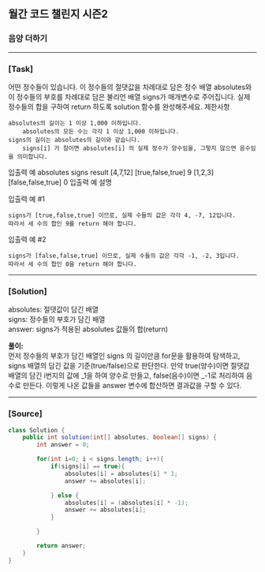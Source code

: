 ## 월간 코드 챌린지 시즌2

### 음양 더하기

---

### **[Task]**

어떤 정수들이 있습니다. 이 정수들의 절댓값을 차례대로 담은 정수 배열 absolutes와 이 정수들의 부호를 차례대로 담은 불리언 배열 signs가 매개변수로 주어집니다. 실제 정수들의 합을 구하여 return 하도록 solution 함수를 완성해주세요.
제한사항

    absolutes의 길이는 1 이상 1,000 이하입니다.
        absolutes의 모든 수는 각각 1 이상 1,000 이하입니다.
    signs의 길이는 absolutes의 길이와 같습니다.
        signs[i] 가 참이면 absolutes[i] 의 실제 정수가 양수임을, 그렇지 않으면 음수임을 의미합니다.

입출력 예
absolutes signs result
[4,7,12] [true,false,true] 9
[1,2,3] [false,false,true] 0
입출력 예 설명

입출력 예 #1

    signs가 [true,false,true] 이므로, 실제 수들의 값은 각각 4, -7, 12입니다.
    따라서 세 수의 합인 9를 return 해야 합니다.

입출력 예 #2

    signs가 [false,false,true] 이므로, 실제 수들의 값은 각각 -1, -2, 3입니다.
    따라서 세 수의 합인 0을 return 해야 합니다.

---

### **[Solution]**

absolutes: 절댓값이 담긴 배열  
signs: 정수들의 부호가 담긴 배열  
answer: signs가 적용된 absolutes 값들의 합(return)

**풀이:**  
먼저 정수들의 부호가 담긴 배열인 signs 의 길이만큼 for문을 활용하여 탐색하고, signs 배열의 담긴 값을 기준(true/false)으로 판단한다. 만약 true(양수)이면 절댓갑 배열의 담긴 i번지의 값에 _1을 하여 양수로 만들고, false(음수)이면 _-1로 처리하여 음수로 만든다. 이렇게 나온 값들을 answer 변수에 합산하면 결과값을 구할 수 있다.

---

### **[Source]**

```Java
class Solution {
    public int solution(int[] absolutes, boolean[] signs) {
        int answer = 0;

        for(int i=0; i < signs.length; i++){
            if(signs[i] == true){
                absolutes[i] = absolutes[i] * 1;
                answer += absolutes[i];

            } else {
                absolutes[i] = (absolutes[i] * -1);
                answer += absolutes[i];
            }

        }

        return answer;
    }
}
```
